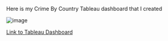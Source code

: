 Here is my Crime By Country Tableau dashboard that I created

![image](https://github.com/NMangi1/NMangi1/assets/169910014/b52d2bd8-0981-4eb0-b5c8-2bf68710c679)

[Link to Tableau Dashboard](https://public.tableau.com/app/profile/nicholas.mangione1725/viz/CrimeByCountry/Dashboard1?publish=yes)

